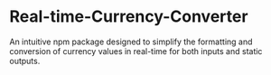 # Real-time-Currency-Converter
An intuitive npm package designed to simplify the formatting and conversion of currency values in real-time for both inputs and static outputs.
